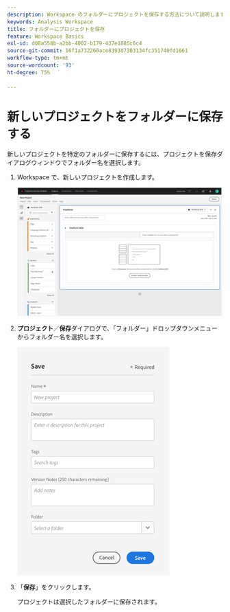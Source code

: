 ```yaml
---
description: Workspace のフォルダーにプロジェクトを保存する方法について説明します
keywords: Analysis Workspace
title: フォルダーにプロジェクトを保存
feature: Workspace Basics
exl-id: d08a558b-a2bb-4002-b179-437e1885c6c4
source-git-commit: 16f1a732260ace8393d7303134fc351740fd1661
workflow-type: tm+mt
source-wordcount: '93'
ht-degree: 75%

---
```


# 新しいプロジェクトをフォルダーに保存する

新しいプロジェクトを特定のフォルダーに保存するには、プロジェクトを保存ダイアログウィンドウでフォルダー名を選択します。

1. Workspace で、新しいプロジェクトを作成します。

   ![フリーフォームテーブルウィンドウで、新しいプロジェクトを作成できます。](/help/analysis-workspace/build-workspace-project/assets/save-to-folder1.png)

1. **プロジェクト**／**保存**&#x200B;ダイアログで、「フォルダー」ドロップダウンメニューからフォルダー名を選択します。

   ![新しいプロジェクトをフォルダに保存するための保存ウィンドウ。](/help/analysis-workspace/build-workspace-project/assets/save-to-folder2.png)

1. 「**保存**」をクリックします。

   プロジェクトは選択したフォルダーに保存されます。
